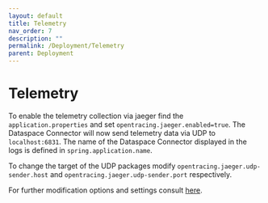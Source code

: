 ```yaml
---
layout: default
title: Telemetry
nav_order: 7
description: ""
permalink: /Deployment/Telemetry
parent: Deployment
---
```


# Telemetry

To enable the telemetry collection via jaeger find the `application.properties` and
set `opentracing.jaeger.enabled=true`.
The Dataspace Connector will now send telemetry data via UDP to `localhost:6831`. The name of the
Dataspace Connector displayed in the logs is defined in `spring.application.name`.

To change the target of the UDP packages modify `opentracing.jaeger.udp-sender.host` and
`opentracing.jaeger.udp-sender.port` respectively.

For further modification options and settings consult [here](https://github.com/opentracing-contrib/java-spring-jaeger).
